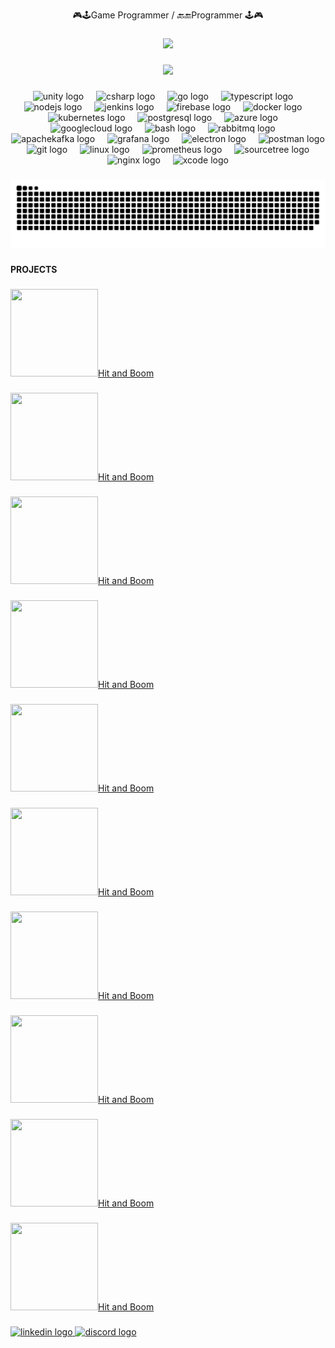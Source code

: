 <p align="center">🎮🕹️Game Programmer / 🔙🔚Programmer 🕹️🎮</p>

###

<div align="center">
  <img height="200" src="https://camo.githubusercontent.com/69057455ad4e021d5badfd8ba3962b4b6c6337e1c652badd9e9bc7ea33298ef4/68747470733a2f2f737465616d75736572696d616765732d612e616b616d616968642e6e65742f7567632f3935343130313133353135363536353432362f323144393834314638453033454433304439314137373230333838453145384433413436344643302f"  />
</div>

###

<div align="center">
  <img src="https://profile-counter.glitch.me/emredarak/count.svg?"  />
</div>

###

<div align="center">
  <img src="https://cdn.jsdelivr.net/gh/devicons/devicon/icons/unity/unity-original.svg" height="40" alt="unity logo"  />
  <img width="12" />
  <img src="https://cdn.jsdelivr.net/gh/devicons/devicon/icons/csharp/csharp-original.svg" height="40" alt="csharp logo"  />
  <img width="12" />
  <img src="https://cdn.jsdelivr.net/gh/devicons/devicon/icons/go/go-original.svg" height="40" alt="go logo"  />
  <img width="12" />
  <img src="https://cdn.jsdelivr.net/gh/devicons/devicon/icons/typescript/typescript-original.svg" height="40" alt="typescript logo"  />
  <img width="12" />
  <img src="https://cdn.jsdelivr.net/gh/devicons/devicon/icons/nodejs/nodejs-original.svg" height="40" alt="nodejs logo"  />
  <img width="12" />
  <img src="https://skillicons.dev/icons?i=jenkins" height="40" alt="jenkins logo"  />
  <img width="12" />
  <img src="https://skillicons.dev/icons?i=firebase" height="40" alt="firebase logo"  />
  <img width="12" />
  <img src="https://cdn.jsdelivr.net/gh/devicons/devicon/icons/docker/docker-original.svg" height="40" alt="docker logo"  />
  <img width="12" />
  <img src="https://cdn.jsdelivr.net/gh/devicons/devicon/icons/kubernetes/kubernetes-plain.svg" height="40" alt="kubernetes logo"  />
  <img width="12" />
  <img src="https://cdn.simpleicons.org/postgresql/4169E1" height="40" alt="postgresql logo"  />
  <img width="12" />
  <img src="https://cdn.jsdelivr.net/gh/devicons/devicon/icons/azure/azure-original.svg" height="40" alt="azure logo"  />
  <img width="12" />
  <img src="https://cdn.jsdelivr.net/gh/devicons/devicon/icons/googlecloud/googlecloud-original.svg" height="40" alt="googlecloud logo"  />
  <img width="12" />
  <img src="https://cdn.simpleicons.org/gnubash/4EAA25" height="40" alt="bash logo"  />
  <img width="12" />
  <img src="https://cdn.simpleicons.org/rabbitmq/FF6600" height="40" alt="rabbitmq logo"  />
  <img width="12" />
  <img src="https://cdn.simpleicons.org/apachekafka/231F20" height="40" alt="apachekafka logo"  />
  <img width="12" />
  <img src="https://cdn.simpleicons.org/grafana/F46800" height="40" alt="grafana logo"  />
  <img width="12" />
  <img src="https://cdn.simpleicons.org/electron/47848F" height="40" alt="electron logo"  />
  <img width="12" />
  <img src="https://cdn.simpleicons.org/postman/FF6C37" height="40" alt="postman logo"  />
  <img width="12" />
  <img src="https://cdn.simpleicons.org/git/F05032" height="40" alt="git logo"  />
  <img width="12" />
  <img src="https://cdn.simpleicons.org/linux/FCC624" height="40" alt="linux logo"  />
  <img width="12" />
  <img src="https://cdn.simpleicons.org/prometheus/E6522C" height="40" alt="prometheus logo"  />
  <img width="12" />
  <img src="https://cdn.simpleicons.org/sourcetree/0052CC" height="40" alt="sourcetree logo"  />
  <img width="12" />
  <img src="https://cdn.jsdelivr.net/gh/devicons/devicon/icons/nginx/nginx-original.svg" height="40" alt="nginx logo"  />
  <img width="12" />
  <img src="https://cdn.jsdelivr.net/gh/devicons/devicon/icons/xcode/xcode-original.svg" height="40" alt="xcode logo"  />
</div>

###

<img src="https://raw.githubusercontent.com/emredarak/emredarak/output/snake.svg" alt="Snake animation" />

###

<p align="left"><b>PROJECTS</b></p>

###
 
 <a href="http://www.youtube.com/watch?v=VIDEO_ID" target="_blank">
  <img src="https://github.com/emredarak/portfolio/raw/main/planeshooter.png"  width="140" height="140">Hit and Boom</>
</a>

### 

  <a href="http://www.youtube.com/watch?v=VIDEO_ID" target="_blank">
  <img src="https://github.com/emredarak/portfolio/raw/main/nerfsandman.png"  width="140" height="140">Hit and Boom</>
</a>

###
 
  <a href="http://www.youtube.com/watch?v=VIDEO_ID" target="_blank">
  <img src="https://github.com/emredarak/portfolio/raw/main/chess.png"  width="140" height="140">Hit and Boom</>
</a>

###
 
  <a href="http://www.youtube.com/watch?v=VIDEO_ID" target="_blank">
  <img src="https://github.com/emredarak/portfolio/raw/main/graffiti.png"  width="140" height="140">Hit and Boom</>
</a>

###

  <a href="http://www.youtube.com/watch?v=VIDEO_ID" target="_blank">
  <img src="https://github.com/emredarak/portfolio/raw/main/climb.png"  width="140" height="140">Hit and Boom</>
</a>

###

  <a href="http://www.youtube.com/watch?v=VIDEO_ID" target="_blank">
  <img src="https://github.com/emredarak/portfolio/raw/main/treasure.png"  width="140" height="140">Hit and Boom</>
</a>

###

  <a href="http://www.youtube.com/watch?v=VIDEO_ID" target="_blank">
  <img src="https://github.com/emredarak/portfolio/raw/main/hit-and-boom.png"  width="140" height="140">Hit and Boom</>
</a>

###

  <a href="http://www.youtube.com/watch?v=VIDEO_ID" target="_blank">
  <img src="https://github.com/emredarak/portfolio/raw/main/fubo-runner-icon.png"  width="140" height="140">Hit and Boom</>
</a>

###

  <a href="http://www.youtube.com/watch?v=VIDEO_ID" target="_blank">
  <img src="https://github.com/emredarak/portfolio/raw/main/zulamobile.png" width="140" height="140">Hit and Boom</>
</a>

###

  <a href="http://www.youtube.com/watch?v=VIDEO_ID" target="_blank">
  <img src="https://github.com/emredarak/portfolio/raw/main/party-monsterzz.png" width="140" height="140">Hit and Boom</>
</a>

###

<div align="left">
  <a href="https://www.linkedin.com/in/emre-darak/" target="_blank">
    <img src="https://raw.githubusercontent.com/maurodesouza/profile-readme-generator/master/src/assets/icons/social/linkedin/default.svg" width="52" height="40" alt="linkedin logo"  />
  </a>
  <a href="emredarak" target="_blank">
    <img src="https://raw.githubusercontent.com/maurodesouza/profile-readme-generator/master/src/assets/icons/social/discord/default.svg" width="52" height="40" alt="discord logo"  />
  </a>
</div>

###
